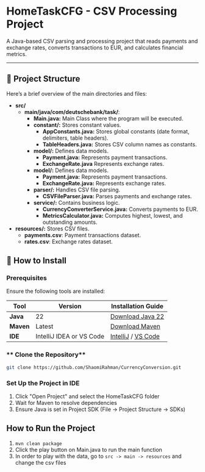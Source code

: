 # HomeTaskCFG - CSV Processing Project

A Java-based CSV parsing and processing project that reads payments and exchange rates, converts transactions to EUR, and calculates financial metrics.

---

## 📂 Project Structure
Here’s a brief overview of the main directories and files:
- **src/**
    - **main/java/com/deutschebank/task/**:
       - **Main.java:** Main Class where the program will be executed. 
        - **constant/:** Stores constant values. 
            - **AppConstants.java:** Stores global constants (date format, delimiters, table headers).
            - **TableHeaders.java:** Stores CSV column names as constants.
        - **model/:** Defines data models.
            - **Payment.java:** Represents payment transactions.
            - **ExchangeRate.java** Represents exchange rates.
        - **model/:** Defines data models.
            - **Payment.java:** Represents payment transactions.
            - **ExchangeRate.java:**  Represents exchange rates.
      - **parser/:**  Handles CSV file parsing.
           - **CSVFileParser.java:** Parses payments and exchange rates.
      - **service/:**  Contains business logic.
           - **CurrencyConverterService.java:** Converts payments to EUR.
           - **MetricsCalculator.java:** Computes highest, lowest, and outstanding amounts.
- **resources/:** Stores CSV files.
    - **payments.csv**:  Payment transactions dataset.
    - **rates.csv**:  Exchange rates dataset.

## **🚀 How to Install**
### Prerequisites
Ensure the following tools are installed:

| Tool       | Version | Installation Guide |
|------------|---------|--------------------|
| **Java**   | 22      | [Download Java 22](https://jdk.java.net/22/) |
| **Maven**  | Latest  | [Download Maven](https://maven.apache.org/download.cgi) |
| **IDE**    | IntelliJ IDEA or VS Code | [IntelliJ](https://www.jetbrains.com/idea/download/) / [VS Code](https://code.visualstudio.com/) |

### ** Clone the Repository**
```sh
git clone https://github.com/ShaomiRahman/CurrencyConversion.git
```


###  Set Up the Project in IDE
1. Click "Open Project" and select the HomeTaskCFG folder
2. Wait for Maven to resolve dependencies
3. Ensure Java is set in Project SDK (File -> Project Structure -> SDKs)

## How to Run the Project
1. `mvn clean package`
2. Click the play button on Main.java to run the main function
3. In order to play with the data, go to `src -> main -> resources` and change the csv files
